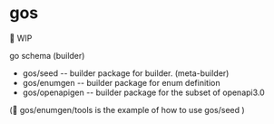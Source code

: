 # gos

:construction: WIP

go schema (builder)

- gos/seed -- builder package for builder. (meta-builder)
- gos/enumgen -- builder package for enum definition
- gos/openapigen -- builder package for the subset of openapi3.0

 (:memo: gos/enumgen/tools is the example of how to use gos/seed )
